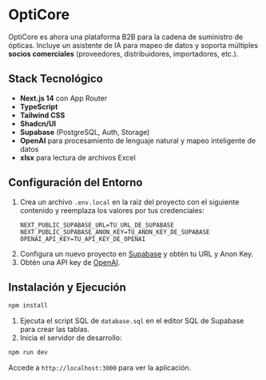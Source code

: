 # OptiCore

OptiCore es ahora una plataforma B2B para la cadena de suministro de ópticas. Incluye un asistente de IA para mapeo de datos y soporta múltiples **socios comerciales** (proveedores, distribuidores, importadores, etc.).

## Stack Tecnológico
- **Next.js 14** con App Router
- **TypeScript**
- **Tailwind CSS**
- **Shadcn/UI**
- **Supabase** (PostgreSQL, Auth, Storage)
- **OpenAI** para procesamiento de lenguaje natural y mapeo inteligente de datos
- **xlsx** para lectura de archivos Excel

## Configuración del Entorno
1. Crea un archivo `.env.local` en la raíz del proyecto con el siguiente contenido y reemplaza los valores por tus credenciales:
   ```
   NEXT_PUBLIC_SUPABASE_URL=TU_URL_DE_SUPABASE
   NEXT_PUBLIC_SUPABASE_ANON_KEY=TU_ANON_KEY_DE_SUPABASE
   OPENAI_API_KEY=TU_API_KEY_DE_OPENAI
   ```
2. Configura un nuevo proyecto en [Supabase](https://supabase.com) y obtén tu URL y Anon Key.
3. Obtén una API key de [OpenAI](https://platform.openai.com/).

## Instalación y Ejecución
```bash
npm install
```

1. Ejecuta el script SQL de `database.sql` en el editor SQL de Supabase para crear las tablas.
2. Inicia el servidor de desarrollo:
```bash
npm run dev
```

Accede a `http://localhost:3000` para ver la aplicación.
